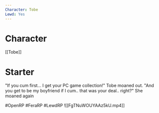 ```yaml
---
Character: Tobe
Lewd: Yes
---
```

# Character
[[Tobe]]

# Starter
"If you cum first... I get your PC game collection!" Tobe moaned out. "And you get to be my boyfriend if I cum.. that was your deal.. right?" She moaned again

  

#OpenRP #FeraRP #LewdRP 
![[FgTNuWOUYAAz5kU.mp4]]